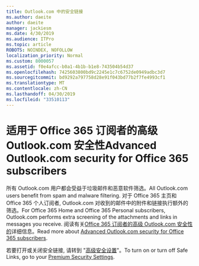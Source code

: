 ```yaml
---
title: Outlook.com 中的安全链接
ms.author: daeite
author: daeite
manager: jackiesm
ms.date: 4/30/2019
ms.audience: ITPro
ms.topic: article
ROBOTS: NOINDEX, NOFOLLOW
localization_priority: Normal
ms.custom: 8000057
ms.assetid: f0e4afcc-b0a1-4b1b-b1e8-743504b54d37
ms.openlocfilehash: 7425603800bd9c2245e1c7c6752de0949adbc3d7
ms.sourcegitcommit: bd9292a797758d28e91f043bd77b2f7fe4993cf1
ms.translationtype: MT
ms.contentlocale: zh-CN
ms.lasthandoff: 04/30/2019
ms.locfileid: "33510113"
---
```

# <a name="advanced-outlookcom-security-for-office-365-subscribers"></a><span data-ttu-id="736cc-102">适用于 Office 365 订阅者的高级 Outlook.com 安全性</span><span class="sxs-lookup"><span data-stu-id="736cc-102">Advanced Outlook.com security for Office 365 subscribers</span></span>

<span data-ttu-id="736cc-103">所有 Outlook.com 用户都会受益于垃圾邮件和恶意软件筛选。</span><span class="sxs-lookup"><span data-stu-id="736cc-103">All Outlook.com users benefit from spam and malware filtering.</span></span> <span data-ttu-id="736cc-104">对于 Office 365 主页和 Office 365 个人订阅者, Outlook.com 对收到的邮件中的附件和链接执行额外的筛选。</span><span class="sxs-lookup"><span data-stu-id="736cc-104">For Office 365 Home and Office 365 Personal subscribers, Outlook.com performs extra screening of the attachments and links in messages you receive.</span></span> <span data-ttu-id="736cc-105">阅读有关[Office 365 订阅者的高级 Outlook.com 安全性的](https://support.office.com/article/882d2243-eab9-4545-a58a-b36fee4a46e2)详细信息。</span><span class="sxs-lookup"><span data-stu-id="736cc-105">Read more about [Advanced Outlook.com security for Office 365 subscribers](https://support.office.com/article/882d2243-eab9-4545-a58a-b36fee4a46e2).</span></span>

<span data-ttu-id="736cc-106">若要打开或关闭安全链接, 请转到 "[高级安全设置](https://outlook.live.com/mail/options/premium/security)"。</span><span class="sxs-lookup"><span data-stu-id="736cc-106">To turn on or turn off Safe Links, go to your [Premium Security Settings](https://outlook.live.com/mail/options/premium/security).</span></span>
